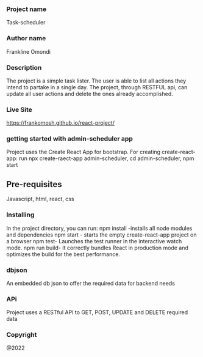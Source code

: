 ### Project name
Task-scheduler

### Author name
Frankline Omondi
 ### Description
 The project is a simple task lister. The user is able to list all actions they intend to partake in a single day. The project, through RESTFUL api, can update all user actions and delete the ones already accomplished.

### Live Site
https://frankomosh.github.io/react-project/




### getting started with admin-scheduler app


Project uses the Create React App for bootstrap.
For creating create-react-app: run npx create-raect-app admin-scheduler, cd admin-scheduler, npm start




## Pre-requisites

Javascript, html, react, css



### Installing
In the project directory, you can run:
npm install -installs all node modules and dependencies
npm start - starts the empty create-react-app project on a browser
npm test- Launches the test runner in the interactive watch mode.
npm run build- It correctly bundles React in production mode and optimizes the build for the best performance.

### dbjson
An embedded db json to offer the required data for backend needs
### APi
Project uses a RESTful API to GET, POST, UPDATE and DELETE required data
### Copyright
@2022


